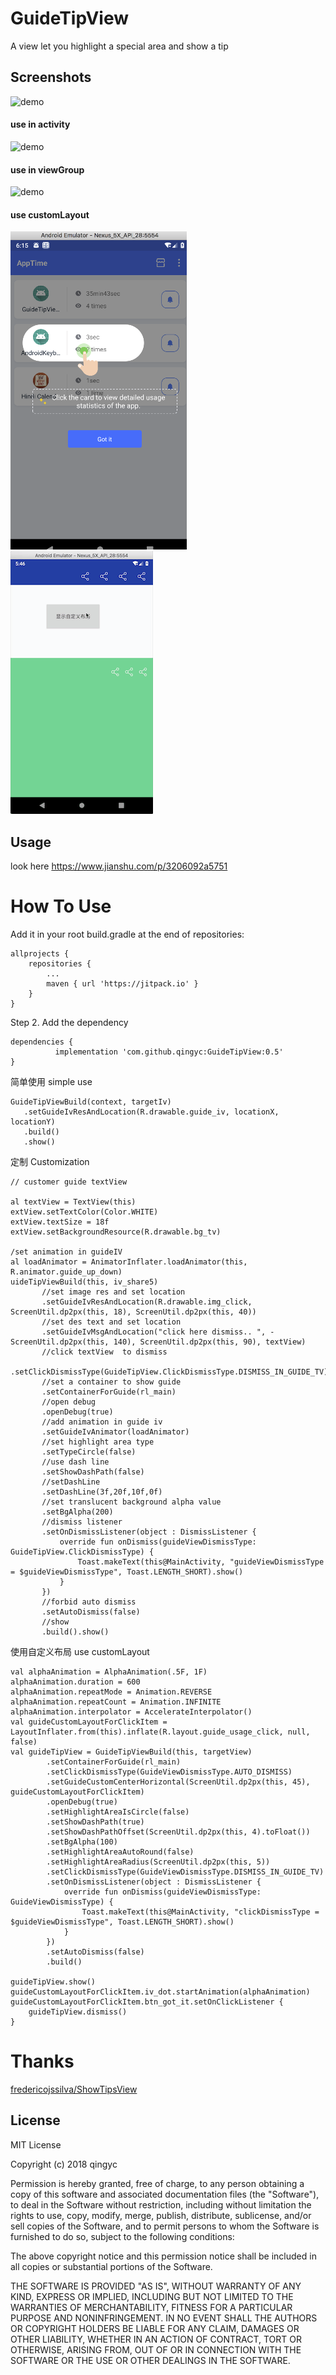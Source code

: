 # GuideTipView
A view  let you  highlight a special area and show a tip  

Screenshots
-----------
![demo](https://github.com/qingyc/GuideTipView/blob/master/sample/art/QQ20180706-170549-HD.gif)
#### use in activity
![demo](https://github.com/qingyc/GuideTipView/blob/master/sample/art/QQ20180706-170859.gif)
#### use in viewGroup
![demo](https://github.com/qingyc/GuideTipView/blob/master/sample/art/QQ20180706-171010.gif)
#### use customLayout
![demo](https://github.com/qingyc/GuideTipView/blob/master/sample/art/WX20190102-182721.png)
![demo](https://github.com/qingyc/GuideTipView/blob/master/sample/art/QQ20190102-174709.gif)

Usage
----

look here
https://www.jianshu.com/p/3206092a5751

# How To Use
Add it in your root build.gradle at the end of repositories:

	allprojects {
		repositories {
			...
			maven { url 'https://jitpack.io' }
		}
	}
Step 2. Add the dependency

	dependencies {
	          implementation 'com.github.qingyc:GuideTipView:0.5'
	}

简单使用
simple use 
```
GuideTipViewBuild(context, targetIv)
   .setGuideIvResAndLocation(R.drawable.guide_iv, locationX, locationY)
   .build()
   .show()
```
定制
Customization
```
// customer guide textView
 
al textView = TextView(this)
extView.setTextColor(Color.WHITE)
extView.textSize = 18f
extView.setBackgroundResource(R.drawable.bg_tv)

/set animation in guideIV
al loadAnimator = AnimatorInflater.loadAnimator(this, R.animator.guide_up_down)
uideTipViewBuild(this, iv_share5)
       //set image res and set location
       .setGuideIvResAndLocation(R.drawable.img_click, ScreenUtil.dp2px(this, 18), ScreenUtil.dp2px(this, 40))
       //set des text and set location
       .setGuideIvMsgAndLocation("click here dismiss.. ", -ScreenUtil.dp2px(this, 140), ScreenUtil.dp2px(this, 90), textView)
       //click textView  to dismiss
       .setClickDismissType(GuideTipView.ClickDismissType.DISMISS_IN_GUIDE_TV)
       //set a container to show guide
       .setContainerForGuide(rl_main)
       //open debug
       .openDebug(true)
       //add animation in guide iv
       .setGuideIvAnimator(loadAnimator)
       //set highlight area type
       .setTypeCircle(false)
       //use dash line
       .setShowDashPath(false)
       //setDashLine
       .setDashLine(3f,20f,10f,0f)
       //set translucent background alpha value
       .setBgAlpha(200)
       //dismiss listener
       .setOnDismissListener(object : DismissListener {
           override fun onDismiss(guideViewDismissType: GuideTipView.ClickDismissType) {
               Toast.makeText(this@MainActivity, "guideViewDismissType = $guideViewDismissType", Toast.LENGTH_SHORT).show()
           }
       })
       //forbid auto dismiss
       .setAutoDismiss(false)
       //show
       .build().show()
```
 使用自定义布局
 use customLayout 
 ```
 val alphaAnimation = AlphaAnimation(.5F, 1F)
 alphaAnimation.duration = 600
 alphaAnimation.repeatMode = Animation.REVERSE
 alphaAnimation.repeatCount = Animation.INFINITE
 alphaAnimation.interpolator = AccelerateInterpolator()
 val guideCustomLayoutForClickItem = LayoutInflater.from(this).inflate(R.layout.guide_usage_click, null, false)
 val guideTipView = GuideTipViewBuild(this, targetView)
         .setContainerForGuide(rl_main)
         .setClickDismissType(GuideViewDismissType.AUTO_DISMISS)
         .setGuideCustomCenterHorizontal(ScreenUtil.dp2px(this, 45), guideCustomLayoutForClickItem)
         .openDebug(true)
         .setHighlightAreaIsCircle(false)
         .setShowDashPath(true)
         .setShowDashPathOffset(ScreenUtil.dp2px(this, 4).toFloat())
         .setBgAlpha(100)
         .setHighlightAreaAutoRound(false)
         .setHighlightAreaRadius(ScreenUtil.dp2px(this, 5))
         .setClickDismissType(GuideViewDismissType.DISMISS_IN_GUIDE_TV)
         .setOnDismissListener(object : DismissListener {
             override fun onDismiss(guideViewDismissType: GuideViewDismissType) {
                 Toast.makeText(this@MainActivity, "clickDismissType = $guideViewDismissType", Toast.LENGTH_SHORT).show()
             }
         })
         .setAutoDismiss(false)
         .build()

 guideTipView.show()
 guideCustomLayoutForClickItem.iv_dot.startAnimation(alphaAnimation)
 guideCustomLayoutForClickItem.btn_got_it.setOnClickListener {
     guideTipView.dismiss()
}
```
# Thanks

[fredericojssilva/ShowTipsView](https://github.com/fredericojssilva/ShowTipsView)

License
-------
MIT License

Copyright (c) 2018 qingyc

Permission is hereby granted, free of charge, to any person obtaining a copy
of this software and associated documentation files (the "Software"), to deal
in the Software without restriction, including without limitation the rights
to use, copy, modify, merge, publish, distribute, sublicense, and/or sell
copies of the Software, and to permit persons to whom the Software is
furnished to do so, subject to the following conditions:

The above copyright notice and this permission notice shall be included in all
copies or substantial portions of the Software.

THE SOFTWARE IS PROVIDED "AS IS", WITHOUT WARRANTY OF ANY KIND, EXPRESS OR
IMPLIED, INCLUDING BUT NOT LIMITED TO THE WARRANTIES OF MERCHANTABILITY,
FITNESS FOR A PARTICULAR PURPOSE AND NONINFRINGEMENT. IN NO EVENT SHALL THE
AUTHORS OR COPYRIGHT HOLDERS BE LIABLE FOR ANY CLAIM, DAMAGES OR OTHER
LIABILITY, WHETHER IN AN ACTION OF CONTRACT, TORT OR OTHERWISE, ARISING FROM,
OUT OF OR IN CONNECTION WITH THE SOFTWARE OR THE USE OR OTHER DEALINGS IN THE
SOFTWARE.
